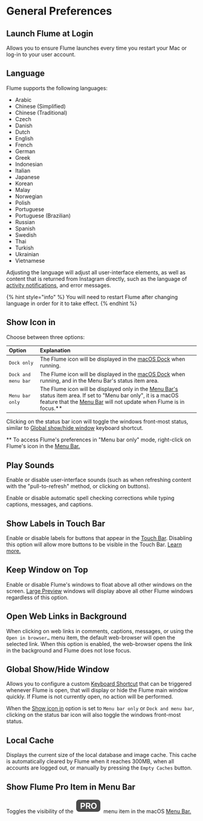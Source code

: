 # General Preferences

## Launch Flume at Login

Allows you to ensure Flume launches every time you restart your Mac or log-in to your user account.

## Language

Flume supports the following languages: 

* Arabic
* Chinese \(Simplified\)
* Chinese \(Traditional\)
*  Czech
* Danish
* Dutch
* English
* French
* German
* Greek
* Indonesian
* Italian
* Japanese
* Korean
* Malay
* Norwegian
* Polish
* Portuguese
* Portuguese \(Brazilian\)
* Russian
* Spanish
* Swedish
* Thai
* Turkish
* Ukrainian
* Vietnamese

Adjusting the language will adjust all user-interface elements, as well as content that is returned from Instagram directly, such as the language of [activity notifications](../views/activity.md), and error messages.

{% hint style="info" %}
You will need to restart Flume after changing language in order for it to take effect.
{% endhint %}

## Show Icon in

Choose between three options:

| Option | Explanation |
| :--- | :--- |
| `Dock only` | The Flume icon will be displayed in the [macOS Dock](../misc/glossary.md#dock) when running. |
| `Dock and menu bar` | The Flume icon will be displayed in the [macOS Dock](../misc/glossary.md#dock) when running, and in the Menu Bar's status item area. |
| `Menu bar only` | The Flume icon will be displayed only in the [Menu Bar's](../misc/glossary.md#menu-bar) status item area.  If set to "Menu bar only", it is a macOS feature that the [Menu Bar](../misc/glossary.md#menu-bar) will not update when Flume is in focus.\*\* |

Clicking on the status bar icon will toggle the windows front-most status, similar to [Global show/hide window](general.md#global-showhide-window) keyboard shortcut.

\*\* To access Flume's preferences in "Menu bar only" mode, right-click on Flume's icon in the [Menu Bar.](../misc/glossary.md#menu-bar)

## Play Sounds

Enable or disable user-interface sounds \(such as when refreshing content with the "pull-to-refresh" method, or clicking on buttons\).

Enable or disable automatic spell checking corrections while typing captions, messages, and captions.

## Show Labels in Touch Bar

Enable or disable labels for buttons that appear in the [Touch Bar](https://support.apple.com/en-us/HT207055). Disabling this option will allow more buttons to be visible in the Touch Bar. [Learn more.](../misc/touchbar.md)

## Keep Window on Top

Enable or disable Flume's windows to float above all other windows on the screen. [Large Preview](../views/largepreview.md) windows will display above all other Flume windows regardless of this option.

## Open Web Links in Background

When clicking on web links in comments, captions, messages, or using the `Open in browser…` menu item, the default web-browser will open the selected link. When this option is enabled, the web-browser opens the link in the background and Flume does not lose focus.

## Global Show/Hide Window

Allows you to configure a custom [Keyboard Shortcut](../misc/keyboard-shortcuts.md) that can be triggered whenever Flume is open, that will display or hide the Flume main window quickly. If Flume is not currently open, no action will be performed.

When the [Show icon in](general.md#show-icon-in) option is set to `Menu bar only` or `Dock and menu bar`, clicking on the status bar icon will also toggle the windows front-most status.

## Local Cache

Displays the current size of the local database and image cache. This cache is automatically cleared by Flume when it reaches 300MB, when all accounts are logged out, or manually by pressing the `Empty Caches` button.

## Show Flume Pro Item in Menu Bar

Toggles the visibility of the ![](../.gitbook/assets/pro.png) menu item in the macOS [Menu Bar.](../misc/glossary.md#menu-bar)

